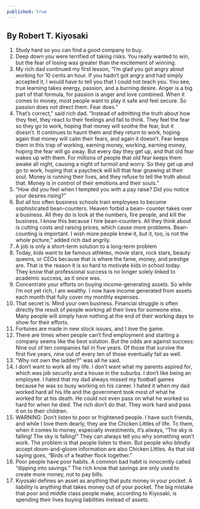 ```yaml
---
published: true
---
```

## By Robert T. Kiyosaki

1. Study hard so you can find a good company to buy.
2. Deep down you were terrified of taking risks. You really wanted to win, but the fear of losing was greater than the excitement of winning.
3. My rich dad continued my first lesson, “I’m glad you got angry about working for 10 cents an hour. If you hadn’t got angry and had simply accepted it, I would have to tell you that I could not teach you. You see, true learning takes energy, passion, and a burning desire. Anger is a big part of that formula, for passion is anger and love combined. When it comes to money, most people want to play it safe and feel secure. So passion does not direct them. Fear does.”
4. That’s correct,” said rich dad. “Instead of admitting the truth about how they feel, they react to their feelings and fail to think. They feel the fear so they go to work, hoping that money will soothe the fear, but it doesn’t. It continues to haunt them and they return to work, hoping again that money will calm their fears, and again it doesn’t. Fear keeps them in this trap of working, earning money, working, earning money, hoping the fear will go away. But every day they get up, and that old fear wakes up with them. For millions of people that old fear keeps them awake all night, causing a night of turmoil and worry. So they get up and go to work, hoping that a paycheck will kill that fear gnawing at their soul. Money is running their lives, and they refuse to tell the truth about that. Money is in control of their emotions and their souls.”
5. “How did you feel when I tempted you with a pay raise? Did you notice your desires rising?”
6. But all too often business schools train employees to become sophisticated bean-counters. Heaven forbid a bean- counter takes over a business. All they do is look at the numbers, fire people, and kill the business. I know this because I hire bean-counters. All they think about is cutting costs and raising prices, which cause more problems. Bean-counting is important. I wish more people knew it, but it, too, is not the whole picture,” added rich dad angrily.
7.  A job is only a short-term solution to a long-term problem
8. Today, kids want to be famous athletes, movie stars, rock stars, beauty queens, or CEOs because that is where the fame, money, and prestige are. That is the reason it is so hard to motivate kids in school today. They know that professional success is no longer solely linked to academic success, as it once was.
9. Concentrate your efforts on buying income-generating assets. So while I’m not yet rich, I am wealthy. I now have income generated from assets each month that fully cover my monthly expenses. 
10. That secret is: Mind your own business. Financial struggle is often directly the result of people working all their lives for someone else. Many people will simply have nothing at the end of their working days to show for their efforts.
11. Fortunes are made in new stock issues, and I love the game. 
12. There are times when people can’t find employment and starting a company seems like the best solution. But the odds are against success: Nine out of ten companies fail in five years. Of those that survive the first five years, nine out of every ten of those eventually fail as well. 
13. “Why not own the ladder?” was all he said.
14. I don’t want to work all my life. I don’t want what my parents aspired for, which was job security and a house in the suburbs. I don’t like being an employee. I hated that my dad always missed my football games because he was so busy working on his career. I hated it when my dad worked hard all his life and the government took most of what he worked for at his death. He could not even pass on what he worked so hard for when he died. The rich don’t do that. They work hard and pass it on to their children.
15. WARNING: Don’t listen to poor or frightened people. I have such friends, and while I love them dearly, they are the Chicken Littles of life. To them, when it comes to money, especially investments, it’s always, “The sky is falling! The sky is falling!” They can always tell you why something won’t work. The problem
is that people listen to them. But people who blindly accept doom-and-gloom information are also Chicken Littles. As that old saying goes, “Birds of a feather flock together.”
16. Poor people have poor habits. A common bad habit is innocently called “dipping into savings.” The rich know that savings are only used to create more money, not to pay bills.
17. Kiyosaki defines an asset as anything that puts money in your pocket. A liability is anything that takes money out of your pocket. The big mistake that poor and middle class people make, according to Kiyosaki, is spending their lives buying liabilities instead of assets.

